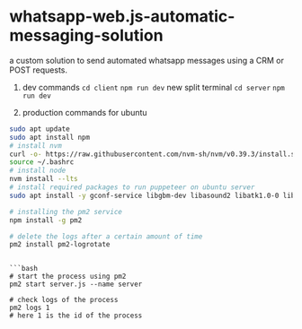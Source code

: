 # whatsapp-web.js-automatic-messaging-solution

a custom solution to send automated whatsapp messages using a CRM or POST requests.

1. dev commands
   `cd client`
   `npm run dev`
   new split terminal
   `cd server`
   `npm run dev`

2. production commands for ubuntu

```bash
sudo apt update
sudo apt install npm
# install nvm
curl -o- https://raw.githubusercontent.com/nvm-sh/nvm/v0.39.3/install.sh | bash
source ~/.bashrc
# install node
nvm install --lts
# install required packages to run puppeteer on ubuntu server
sudo apt install -y gconf-service libgbm-dev libasound2 libatk1.0-0 libc6 libcairo2 libcups2 libdbus-1-3 libexpat1 libfontconfig1 libgcc1 libgconf-2-4 libgdk-pixbuf2.0-0 libglib2.0-0 libgtk-3-0 libnspr4 libpango-1.0-0 libpangocairo-1.0-0 libstdc++6 libx11-6 libx11-xcb1 libxcb1 libxcomposite1 libxcursor1 libxdamage1 libxext6 libxfixes3 libxi6 libxrandr2 libxrender1 libxss1 libxtst6 ca-certificates fonts-liberation libappindicator1 libnss3 lsb-release xdg-utils wget

# installing the pm2 service
npm install -g pm2

# delete the logs after a certain amount of time
pm2 install pm2-logrotate
```

````

```bash
# start the process using pm2
pm2 start server.js --name server

# check logs of the process
pm2 logs 1
# here 1 is the id of the process
````
